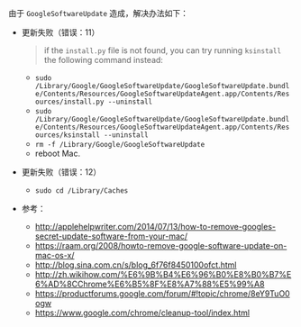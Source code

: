 由于 `GoogleSoftwareUpdate` 造成，解决办法如下：

* 更新失败（错误：11）
  
  > if the `install.py` file is not found, you can try running `ksinstall` the following command instead:
  
  * `sudo /Library/Google/GoogleSoftwareUpdate/GoogleSoftwareUpdate.bundle/Contents/Resources/GoogleSoftwareUpdateAgent.app/Contents/Resources/install.py --uninstall`
  * `sudo /Library/Google/GoogleSoftwareUpdate/GoogleSoftwareUpdate.bundle/Contents/Resources/GoogleSoftwareUpdateAgent.app/Contents/Resources/ksinstall --uninstall`
  * `rm -f /Library/Google/GoogleSoftwareUpdate`
  * reboot Mac.


* 更新失败（错误：12）
  * `sudo cd /Library/Caches`
* 参考：
  * <http://applehelpwriter.com/2014/07/13/how-to-remove-googles-secret-update-software-from-your-mac/>
  * <https://raam.org/2008/howto-remove-google-software-update-on-mac-os-x/>
  * <http://blog.sina.com.cn/s/blog_6f76f8450100ofct.html>
  * <http://zh.wikihow.com/%E6%9B%B4%E6%96%B0%E8%B0%B7%E6%AD%8CChrome%E6%B5%8F%E8%A7%88%E5%99%A8>
  * <https://productforums.google.com/forum/#!topic/chrome/8eY9TuO0ogw>
  * <https://www.google.com/chrome/cleanup-tool/index.html>

